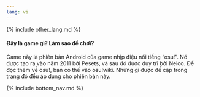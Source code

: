 ```yaml
---
lang: vi
---
```


{% include other_lang.md %}

#### Đây là game gì? Làm sao để chơi?

Game này là phiên bản Android của game nhịp điệu nổi tiếng “osu!”. Nó được tạo ra vào năm 2011 bởi Pesets, và sau đó được duy trì bởi Neico. Để đọc thêm về osu!, bạn có thể vào osu!wiki. Những gì được đề cập trong trang đó đều áp dụng cho phiên bản này.

<!-- Don't touch this part thank you -->
{% include bottom_nav.md %}